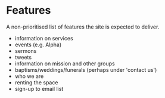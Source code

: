 Features
========

A non-prioritised list of features the site is expected to deliver.

* information on services
* events (e.g. Alpha)
* sermons
* tweets
* information on mission and other groups
* baptisms/weddings/funerals (perhaps under 'contact us')
* who we are
* renting the space
* sign-up to email list
